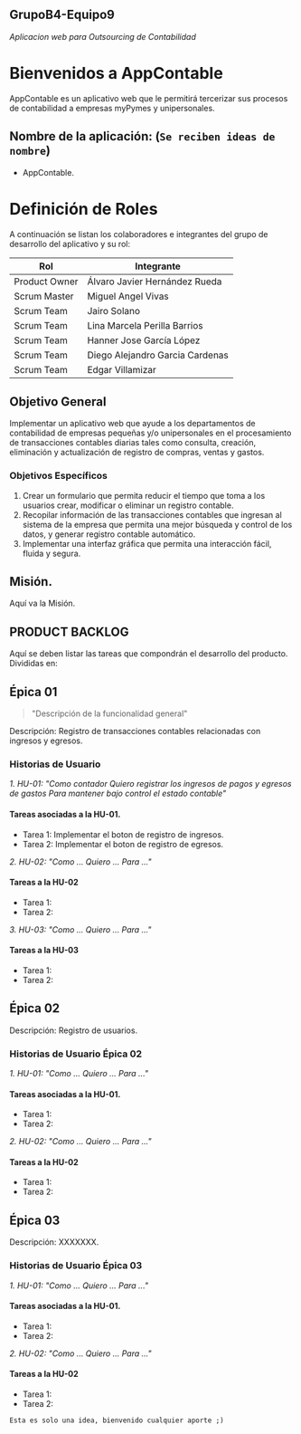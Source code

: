 ## GrupoB4-Equipo9
*Aplicacion web para Outsourcing de Contabilidad*

# Bienvenidos a AppContable

AppContable es un aplicativo web que le permitirá tercerizar sus procesos de contabilidad a empresas myPymes y unipersonales.

## Nombre de la aplicación: (`Se reciben ideas de nombre`)

- AppContable.

# Definición de Roles

A continuación se listan los colaboradores e integrantes del grupo de desarrollo del aplicativo y su rol:

|Rol| Integrante |
|--|--|
| Product Owner | Álvaro Javier Hernández Rueda |
| Scrum Master | Miguel Angel Vivas |
| Scrum Team | Jairo Solano |
| Scrum Team | Lina Marcela Perilla Barrios |
| Scrum Team | Hanner Jose García López |
| Scrum Team | Diego Alejandro Garcia Cardenas |
| Scrum Team | Edgar Villamizar |

## Objetivo General

Implementar un aplicativo web que ayude a los departamentos de contabilidad de empresas pequeñas y/o unipersonales en el procesamiento de transacciones contables diarias tales como consulta, creación, eliminación y actualización de registro de compras, ventas y gastos.

###  Objetivos Específicos

1. Crear un formulario que permita reducir el tiempo que toma a los usuarios crear, modificar o eliminar un registro contable. 
2. Recopilar información de las transacciones contables que ingresan al sistema de la empresa que permita una mejor búsqueda y control de los datos, y generar registro contable automático.
3. Implementar una interfaz gráfica que permita una interacción fácil, fluida y segura.

## Misión.

Aquí va la Misión.

## PRODUCT BACKLOG

Aquí se deben listar las tareas que compondrán el desarrollo del producto. Divididas en:

## Épica 01

>"Descripción de la funcionalidad general" 

Descripción: Registro de transacciones contables relacionadas con ingresos y egresos.

### Historias de Usuario

 *1. HU-01: "Como contador Quiero registrar los ingresos de pagos y egresos de gastos Para mantener bajo control el estado contable"*

#### Tareas asociadas a la HU-01.

- Tarea 1: Implementar el boton de registro de ingresos.
- Tarea 2: Implementar el boton de registro de egresos.

*2. HU-02: "Como ... Quiero ... Para ..."* 

#### Tareas a la HU-02

- Tarea 1:
- Tarea 2:

*3. HU-03: "Como ... Quiero ... Para ..."* 

#### Tareas a la HU-03

- Tarea 1: 
- Tarea 2: 

## Épica 02

Descripción: Registro de usuarios.

### Historias de Usuario Épica 02

 *1. HU-01: "Como ... Quiero ... Para ..."*

#### Tareas asociadas a la HU-01.

- Tarea 1:
- Tarea 2:

*2. HU-02: "Como ... Quiero ... Para ..."* 

#### Tareas a la HU-02

- Tarea 1:
- Tarea 2:

## Épica 03

Descripción: XXXXXXX.

### Historias de Usuario Épica 03

 *1. HU-01: "Como ... Quiero ... Para ..."*

#### Tareas asociadas a la HU-01.

- Tarea 1:
- Tarea 2:

*2. HU-02: "Como ... Quiero ... Para ..."* 

#### Tareas a la HU-02

- Tarea 1:
- Tarea 2:

` Esta es solo una idea, bienvenido cualquier aporte ;) `
